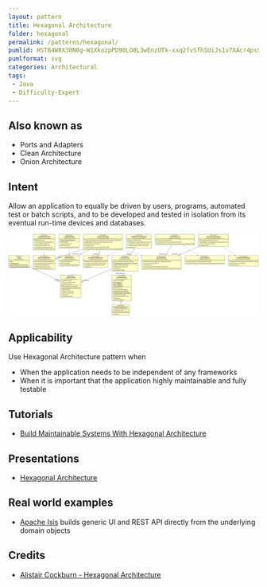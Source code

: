 ```yaml
---
layout: pattern
title: Hexagonal Architecture
folder: hexagonal
permalink: /patterns/hexagonal/
pumlid: HSTB4W8X30N0g-W1XkozpPD90LO8L3wEnzUTk-xxq2fvSfhSUiJs1v7XAcr4psSwMrqQh57gcZGaBmICNdZZEDb7qsCZWasT9lm7wln1MmeXZlfVIPjbvvGl
pumlformat: svg
categories: Architectural
tags:
 - Java
 - Difficulty-Expert
---
```


## Also known as
* Ports and Adapters
* Clean Architecture
* Onion Architecture

## Intent
Allow an application to equally be driven by users, programs, automated test or batch scripts, and to be developed and tested in isolation from its eventual run-time devices and databases.

![Hexagonal Architecture class diagram](./etc/hexagonal.png)

## Applicability
Use Hexagonal Architecture pattern when

* When the application needs to be independent of any frameworks
* When it is important that the application highly maintainable and fully testable

## Tutorials
* [Build Maintainable Systems With Hexagonal Architecture](http://java-design-patterns.com/blog/build-maintainable-systems-with-hexagonal-architecture/)

## Presentations
* [Hexagonal Architecture](https://github.com/iluwatar/java-design-patterns/tree/master/hexagonal/etc/presentation.html)

## Real world examples

* [Apache Isis](https://isis.apache.org/) builds generic UI and REST API directly from the underlying domain objects

## Credits

* [Alistair Cockburn - Hexagonal Architecture](http://alistair.cockburn.us/Hexagonal+architecture)
